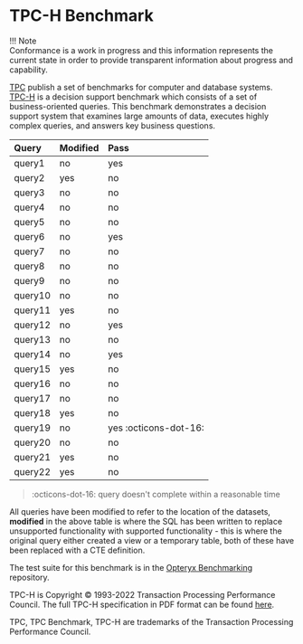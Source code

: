 # TPC-H Benchmark

!!! Note   
    Conformance is a work in progress and this information represents the current state in order to provide transparent information about progress and capability.

[TPC](https://www.tpc.org/) publish a set of benchmarks for computer and database systems. [TPC-H](https://www.tpc.org/tpch/default5.asp) is a decision support benchmark which consists of a set of business-oriented queries. This benchmark demonstrates a decision support system that examines large amounts of data, executes highly complex queries, and answers key business questions. 

Query   | Modified | Pass
:------ | :------- | :-----
query1  | no       | yes
query2  | yes      | no
query3  | no       | no
query4  | no       | no
query5  | no       | no
query6  | no       | yes
query7  | no       | no
query8  | no       | no
query9  | no       | no
query10 | no       | no
query11 | yes      | no
query12 | no       | yes
query13 | no       | no
query14 | no       | yes
query15 | yes      | no
query16 | no       | no
query17 | no       | no
query18 | yes      | no
query19 | no       | yes :octicons-dot-16:
query20 | no       | no
query21 | yes      | no
query22 | yes      | no

> :octicons-dot-16: query doesn't complete within a reasonable time

All queries have been modified to refer to the location of the datasets, **modified** in the above table is where the SQL has been written to replace unsupported functionality with supported functionality - this is where the original query either created a view or a temporary table, both of these have been replaced with a CTE definition.

The test suite for this benchmark is in the [Opteryx Benchmarking](https://github.com/mabel-dev/wrenchy-bench) repository.

TPC-H is Copyright © 1993-2022 Transaction Processing Performance Council. The full TPC-H specification in PDF format can be found [here](https://www.tpc.org/TPC_Documents_Current_Versions/pdf/TPC-H_v3.0.1.pdf).

TPC, TPC Benchmark, TPC-H are trademarks of the Transaction Processing Performance Council.